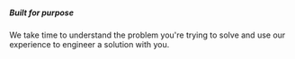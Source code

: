 ##### Built for purpose

We take time to understand the problem you're trying to solve and use our experience to engineer a solution with you.
